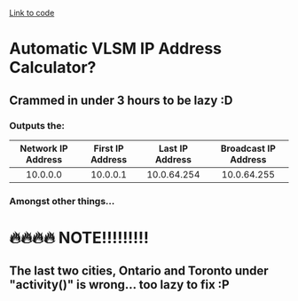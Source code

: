 [Link to code](https://github.com/Kusugaki/networking_vlsm/blob/main/VLSM.py)

# Automatic VLSM IP Address Calculator?

## Crammed in under 3 hours to be lazy :D

### Outputs the:

| Network IP Address | First IP Address | Last IP Address | Broadcast IP Address |
| :----------------: | :--------------: | :-------------: | :------------------: |
| 10.0.0.0           |     10.0.0.1     |  10.0.64.254    |        10.0.64.255   |

### Amongst other things...

# 🔥🔥🔥🔥 NOTE!!!!!!!!!

## The last two cities, Ontario and Toronto under "activity()" is wrong... too lazy to fix :P
